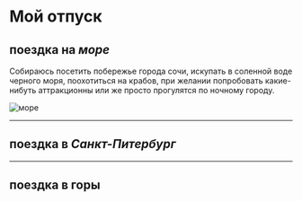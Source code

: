 # Мой отпуск

## поездка на *море*
Собираюсь посетить побережье города сочи, искупать в соленной воде черного моря, поохотиться на крабов, при желании попробовать какие-нибуть аттракционны или же просто прогулятся по ночному городу.

![море](%D0%BC%D0%BE%D1%80%D0%B5.jpg)

---
## поездка в _Санкт-Питербург_
---
## поездка в **горы**